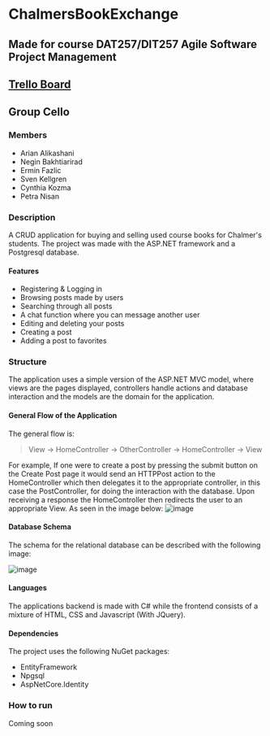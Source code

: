 # ChalmersBookExchange
## Made for course DAT257/DIT257 Agile Software Project Management
## [Trello Board](https://trello.com/b/dV6g5Xvv/cello)
## Group Cello

### Members
- Arian Alikashani
- Negin Bakhtiarirad
- Ermin Fazlic
- Sven Kellgren
- Cynthia Kozma
- Petra Nisan

### Description
A CRUD application for buying and selling used course books for Chalmer's students. The project was made with the ASP.NET framework and a Postgresql database.

#### Features
- Registering & Logging in
- Browsing posts made by users
- Searching through all posts
- A chat function where you can message another user
- Editing and deleting your posts
- Creating a post
- Adding a post to favorites

### Structure
The application uses a simple version of the ASP.NET MVC model, where views are the pages displayed, controllers handle actions and database interaction and the models are
the domain for the application.

#### General Flow of the Application
The general flow is:
> View -> HomeController -> OtherController -> HomeController -> View

For example, If one were to create a post by pressing the submit button on the Create Post page it would send an HTTPPost action to the HomeController which then delegates it to the appropriate controller, in this case the PostController, for doing the interaction with the database. Upon receiving a response the HomeController then redirects the user to an appropriate View. As seen in the image below:
![image](https://user-images.githubusercontent.com/78600091/137877414-40931a13-ba2b-4254-8e0e-df9b01aeec40.png)


#### Database Schema
The schema for the relational database can be described with the following image:

![image](https://user-images.githubusercontent.com/78600091/137875520-e24ace74-cd38-471a-bb6b-76a6c3fc35f9.png)

#### Languages
The applications backend is made with C# while the frontend consists of a mixture of HTML, CSS and Javascript (With JQuery).

#### Dependencies
The project uses the following NuGet packages:
- EntityFramework
- Npgsql
- AspNetCore.Identity

### How to run
Coming soon



